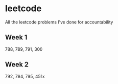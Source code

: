 # leetcode
All the leetcode problems I've done for accountability

## Week 1
788, 789, 791, 300

## Week 2
792, 794, 795, 451x
